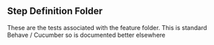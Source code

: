 ## Step Definition Folder

These are the tests associated with the feature folder.  This is standard Behave / Cucumber so is documented better elsewhere